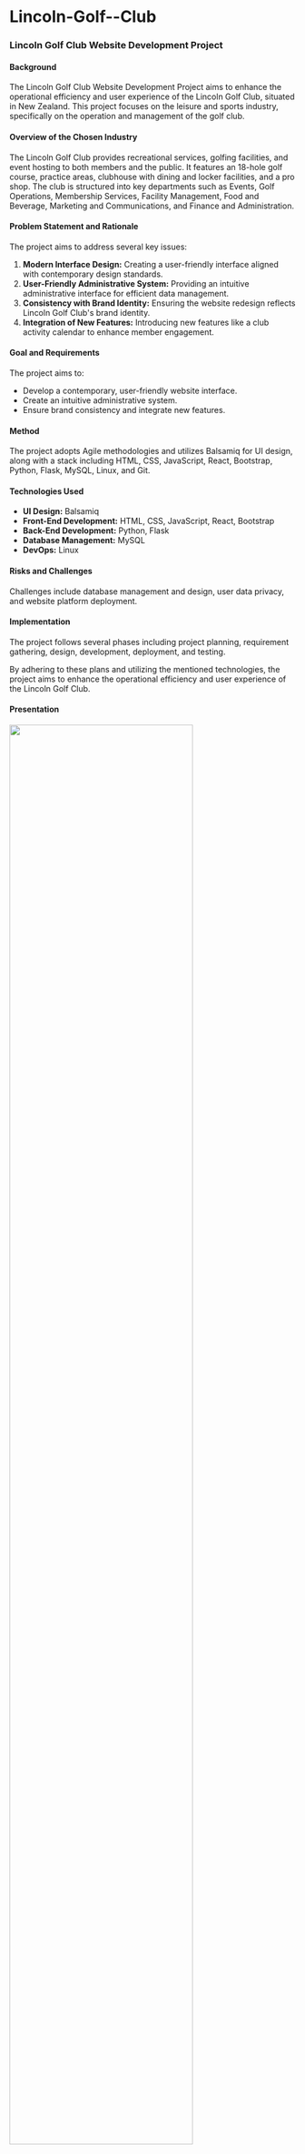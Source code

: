 # Lincoln-Golf--Club

### Lincoln Golf Club Website Development Project

#### Background

The Lincoln Golf Club Website Development Project aims to enhance the operational efficiency and user experience of the Lincoln Golf Club, situated in New Zealand. This project focuses on the leisure and sports industry, specifically on the operation and management of the golf club.

#### Overview of the Chosen Industry

The Lincoln Golf Club provides recreational services, golfing facilities, and event hosting to both members and the public. It features an 18-hole golf course, practice areas, clubhouse with dining and locker facilities, and a pro shop. The club is structured into key departments such as Events, Golf Operations, Membership Services, Facility Management, Food and Beverage, Marketing and Communications, and Finance and Administration.

#### Problem Statement and Rationale

The project aims to address several key issues:

1. **Modern Interface Design:** Creating a user-friendly interface aligned with contemporary design standards.
2. **User-Friendly Administrative System:** Providing an intuitive administrative interface for efficient data management.
3. **Consistency with Brand Identity:** Ensuring the website redesign reflects Lincoln Golf Club's brand identity.
4. **Integration of New Features:** Introducing new features like a club activity calendar to enhance member engagement.

#### Goal and Requirements

The project aims to:

- Develop a contemporary, user-friendly website interface.
- Create an intuitive administrative system.
- Ensure brand consistency and integrate new features.

#### Method

The project adopts Agile methodologies and utilizes Balsamiq for UI design, along with a stack including HTML, CSS, JavaScript, React, Bootstrap, Python, Flask, MySQL, Linux, and Git.

#### Technologies Used

- **UI Design:** Balsamiq
- **Front-End Development:** HTML, CSS, JavaScript, React, Bootstrap
- **Back-End Development:** Python, Flask
- **Database Management:** MySQL
- **DevOps:** Linux

#### Risks and Challenges

Challenges include database management and design, user data privacy, and website platform deployment.

#### Implementation

The project follows several phases including project planning, requirement gathering, design, development, deployment, and testing.

By adhering to these plans and utilizing the mentioned technologies, the project aims to enhance the operational efficiency and user experience of the Lincoln Golf Club.

#### Presentation
<img src="./main/website.png" width=80% height=80%>   


